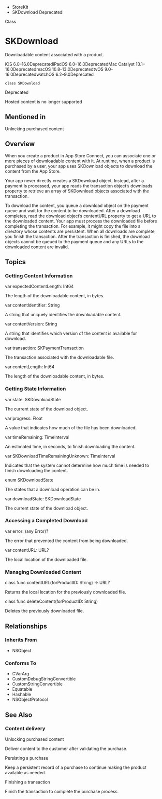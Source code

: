 

- StoreKit
-  SKDownload Deprecated

Class

# SKDownload

Downloadable content associated with a product.

iOS 6.0–16.0DeprecatediPadOS 6.0–16.0DeprecatedMac Catalyst 13.1–16.0DeprecatedmacOS 10.8–13.0DeprecatedtvOS 9.0–16.0DeprecatedwatchOS 6.2–9.0Deprecated

``` source
class SKDownload
```

Deprecated

Hosted content is no longer supported

## Mentioned in 

Unlocking purchased content

## Overview

When you create a product in App Store Connect, you can associate one or more pieces of downloadable content with it. At runtime, when a product is purchased by a user, your app uses SKDownload objects to download the content from the App Store.

Your app never directly creates a SKDownload object. Instead, after a payment is processed, your app reads the transaction object’s downloads property to retrieve an array of SKDownload objects associated with the transaction.

To download the content, you queue a download object on the payment queue and wait for the content to be downloaded. After a download completes, read the download object’s contentURL property to get a URL to the downloaded content. Your app must process the downloaded file before completing the transaction. For example, it might copy the file into a directory whose contents are persistent. When all downloads are complete, you finish the transaction. After the transaction is finished, the download objects cannot be queued to the payment queue and any URLs to the downloaded content are invalid.

## Topics

### Getting Content Information

var expectedContentLength: Int64

The length of the downloadable content, in bytes.

var contentIdentifier: String

A string that uniquely identifies the downloadable content.

var contentVersion: String

A string that identifies which version of the content is available for download.

var transaction: SKPaymentTransaction

The transaction associated with the downloadable file.

var contentLength: Int64

The length of the downloadable content, in bytes.

### Getting State Information

var state: SKDownloadState

The current state of the download object.

var progress: Float

A value that indicates how much of the file has been downloaded.

var timeRemaining: TimeInterval

An estimated time, in seconds, to finish downloading the content.

var SKDownloadTimeRemainingUnknown: TimeInterval

Indicates that the system cannot determine how much time is needed to finish downloading the content.

enum SKDownloadState

The states that a download operation can be in.

var downloadState: SKDownloadState

The current state of the download object.

### Accessing a Completed Download

var error: (any Error)?

The error that prevented the content from being downloaded.

var contentURL: URL?

The local location of the downloaded file.

### Managing Downloaded Content

class func contentURL(forProductID: String) -> URL?

Returns the local location for the previously downloaded flie.

class func deleteContent(forProductID: String)

Deletes the previously downloaded file.

## Relationships

### Inherits From

- NSObject

### Conforms To

- CVarArg
- CustomDebugStringConvertible
- CustomStringConvertible
- Equatable
- Hashable
- NSObjectProtocol

## See Also

### Content delivery

Unlocking purchased content

Deliver content to the customer after validating the purchase.

Persisting a purchase

Keep a persistent record of a purchase to continue making the product available as needed.

Finishing a transaction

Finish the transaction to complete the purchase process.

